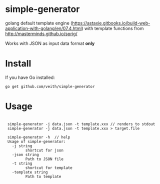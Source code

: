 # simple-generator

golang default template engine (https://astaxie.gitbooks.io/build-web-application-with-golang/en/07.4.html) with template functions from http://masterminds.github.io/sprig/

Works with JSON as input data format **only**

# Install

If you have Go installed:

```
go get github.com/veith/simple-generator
```

# Usage

```

 simple-generator -j data.json -t template.xxx // renders to stdout
 simple-generator -j data.json -t template.xxx > target.file
 
 simple-generator -h  // help 
 Usage of simple-generator:
   -j string
         shortcut for json
   -json string
         Path to JSON file
   -t string
         shortcut for template
   -template string
         Path to template


```